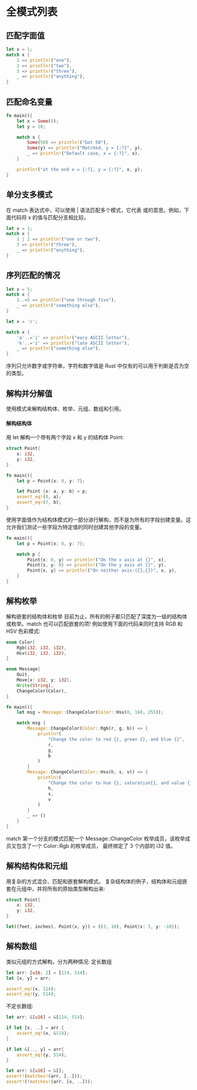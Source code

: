 # 全模式列表

## 匹配字面值
```rust
let x = 1;
match x {
    1 => println!("one"),
    2 => println!("two"),
    3 => println!("three"),
    _ => println!("anything"),
}
```

## 匹配命名变量
```rust
fn main(){
    let x = Some(5);
    let y = 10;

    match x {
        Some(50) => println!("Got 50"),
        Some(y) => println!("Matched, y = {:?}", y),
        _ => println!("Default case, x = {:?}", x),
    }

    println!("at the end x = {:?}, y = {:?}", x, y);
}
```

## 单分支多模式
在 match 表达式中，可以使用 | 语法匹配多个模式，它代表 或的意思。例如，下面代码将 x 的值与匹配分支相比较，
```rust
let x = 1;
match x {
    1 | 2 => println!("one or two"),
    3 => println!("three"),
    _ => println!("anything"),
}
```

## 序列匹配的情况
```rust
let x = 5;
match x {
    1..=5 => println!("one through five"),
    _ => println!("something else"),
}

let x = 'c';

match x {
    'a'..='j' => println!("eary ASCII letter"),
    'k'..='z' => println!("late ASCII letter"),
    _ => println!("something else"),
}
```
序列只允许数字或字符串，字符和数字值是 Rust 中仅有的可以用于判断是否为空的类型。
## 解构并分解值
使用模式来解构结构体、枚举、元组、数组和引用。

#### 解构结构体
用 let 解构一个带有两个字段 x 和 y 的结构体 Point:
```rust
struct Point{
    x: i32,
    y: i32,
}

fn main(){
    let p = Point{x: 0, y: 7};

    let Point {x: a, y: b} = p;
    assert_eq!(0, a);
    assert_eq!(7, b);
}
```
使用字面值作为结构体模式的一部分进行解构，而不是为所有的字段创建变量。这允许我们测试一些字段为特定值的同时创建其他字段的变量。
```rust
fn main(){
    let p = Point{x: 0, y: 7};

    match p {
        Point{x: 0, y} => println!("On the x axis at {}", x),
        Point{x, y: 0} => println!("On the y axis at {}", y),
        Point{x, y} => println!("On neither axis:({},{})", x, y),
    }
}
```
## 解构枚举
解构嵌套的结构体和枚举
目前为止，所有的例子都只匹配了深度为一级的结构体或枚举。match 也可以匹配嵌套的项!
例如使用下面的代码来同时支持 RGB 和 HSV 色彩模式:
```rust
enum Color{
    Rgb(i32, i32, i32),
    Hsv(i32, i32, i32),
}

enum Message{
    Quit,
    Move{x: i32, y: i32},
    Write(String),
    ChangeColor(Color),
}

fn main(){
    let msg = Message::ChangeColor(Color::Hsv(0, 160, 255));

    match msg {
        Message::ChangeColor(Color::Rgb(r, g, b)) => {
            println!(
                "Change the color to red {}, green {}, and blue {}",
                r,
                g,
                b
            )
        }
        Message::ChangeColor(Color::Hsv(h, s, v)) => {
            println!(
                "Change the color to hue {}, saturation{}, and value {}",
                h,
                s,
                v
            )
        }
        _ => ()
    }
}
```
match 第一个分支的模式匹配一个 Message::ChangeColor 枚举成员，该枚举成员又包含了一个 Color::Rgb 的枚举成员，
最终绑定了 3 个内部的 i32 值。

## 解构结构体和元组
用复杂的方式混合、匹配和嵌套解构模式。
复杂结构体的例子，结构体和元组嵌套在元组中，并将所有的原始类型解构出来:
```rust
struct Point{
    x: i32,
    y: i32,
}

let((feet, inches), Point{x, y}) = ((3, 10), Point{x: 3, y: -10});
```

## 解构数组
类似元组的方式解构，分为两种情况:
定长数组
```rust
let arr: [u16; 2] = [114, 514];
let [x, y] = arr;

assert_eq!(x, 114);
assert_eq!(y, 514);
```

不定长数组:
```rust
let arr: &[u16] = &[114, 514];

if let [x, ..] = arr {
    assert_eq!(x, &114);
}

if let &[.., y] = arr{
    assert_eq!(y, 514);
}

let arr: &[u16] = &[];
assert!(matches!(arr, [..]));
assert!(!matches!(arr, [x, ..]));
```